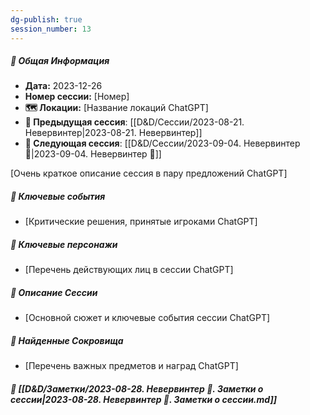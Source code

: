 ```yaml
---
dg-publish: true
session_number: 13
---
```


##### 📅 Общая Информация

- **Дата:** 2023-12-26
- **Номер cессии:** [Номер]
- **🗺️ Локации:** [Название локаций ChatGPT]
- **🔗 Предыдущая сессия**: [[D&D/Сессии/2023-08-21. Невервинтер\|2023-08-21. Невервинтер]]
- **🔗 Следующая сессия**: [[D&D/Сессии/2023-09-04. Невервинтер 🛑\|2023-09-04. Невервинтер 🛑]]

[Очень краткое описание сессия в пару предложений ChatGPT]
##### 🔑 **Ключевые события** 
- [Критические решения, принятые игроками ChatGPT]
##### 🧍 **Ключевые персонажи** 
- [Перечень действующих лиц в сессии ChatGPT]
##### 📖 **Описание Сессии** 
- [Основной сюжет и ключевые события сессии ChatGPT]
##### 💎 **Найденные Сокровища** 
- [Перечень важных предметов и наград ChatGPT]
##### 📝 **[[D&D/Заметки/2023-08-28. Невервинтер 🛑. Заметки о сессии\|2023-08-28. Невервинтер 🛑. Заметки о сессии.md]]**